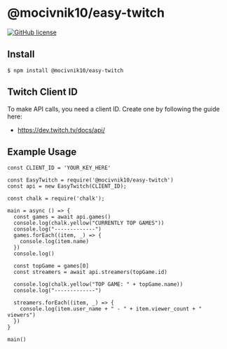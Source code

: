 # @mocivnik10/easy-twitch


[![GitHub license](https://img.shields.io/github/license/mocivnik10/easy-twitch.svg)](https://github.com/mocivnik10/easy-twitch)

## Install

```
$ npm install @mocivnik10/easy-twitch 
```

## Twitch Client ID

To make API calls, you need a client ID. Create one by following the guide here:
- https://dev.twitch.tv/docs/api/

## Example Usage

```
const CLIENT_ID = 'YOUR_KEY_HERE'

const EasyTwitch = require('@mocivnik10/easy-twitch')
const api = new EasyTwitch(CLIENT_ID);

const chalk = require('chalk');

main = async () => {
  const games = await api.games()
  console.log(chalk.yellow("CURRENTLY TOP GAMES"))
  console.log("-------------")
  games.forEach((item, _) => {
    console.log(item.name)
  })
  console.log()

  const topGame = games[0]
  const streamers = await api.streamers(topGame.id)

  console.log(chalk.yellow("TOP GAME: " + topGame.name))
  console.log("-------------")

  streamers.forEach((item, _) => {
    console.log(item.user_name + " - " + item.viewer_count + " viewers")
  })
}

main()
```